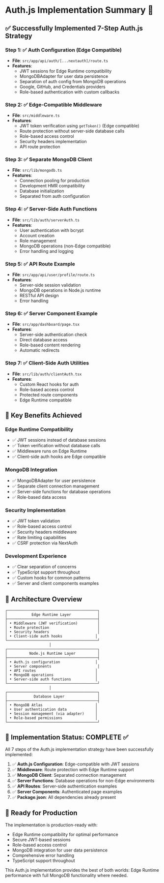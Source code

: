 # Auth.js Implementation Summary 🎉

## ✅ Successfully Implemented 7-Step Auth.js Strategy

### Step 1: ✅ Auth Configuration (Edge Compatible)

- **File**: `src/app/api/auth/[...nextauth]/route.ts`
- **Features**:
  - JWT sessions for Edge Runtime compatibility
  - MongoDBAdapter for user data persistence
  - Separation of auth config from MongoDB operations
  - Google, GitHub, and Credentials providers
  - Role-based authentication with custom callbacks

### Step 2: ✅ Edge-Compatible Middleware

- **File**: `src/middleware.ts`
- **Features**:
  - JWT token verification using `getToken()` (Edge compatible)
  - Route protection without server-side database calls
  - Role-based access control
  - Security headers implementation
  - API route protection

### Step 3: ✅ Separate MongoDB Client

- **File**: `src/lib/mongodb.ts`
- **Features**:
  - Connection pooling for production
  - Development HMR compatibility
  - Database initialization
  - Separated from auth configuration

### Step 4: ✅ Server-Side Auth Functions

- **File**: `src/lib/auth/serverAuth.ts`
- **Features**:
  - User authentication with bcrypt
  - Account creation
  - Role management
  - MongoDB operations (non-Edge compatible)
  - Error handling and logging

### Step 5: ✅ API Route Example

- **File**: `src/app/api/user/profile/route.ts`
- **Features**:
  - Server-side session validation
  - MongoDB operations in Node.js runtime
  - RESTful API design
  - Error handling

### Step 6: ✅ Server Component Example

- **File**: `src/app/dashboard/page.tsx`
- **Features**:
  - Server-side authentication check
  - Direct database access
  - Role-based content rendering
  - Automatic redirects

### Step 7: ✅ Client-Side Auth Utilities

- **File**: `src/lib/auth/clientAuth.tsx`
- **Features**:
  - Custom React hooks for auth
  - Role-based access control
  - Protected route components
  - Edge Runtime compatible

## 🚀 Key Benefits Achieved

### Edge Runtime Compatibility

- ✅ JWT sessions instead of database sessions
- ✅ Token verification without database calls
- ✅ Middleware runs on Edge Runtime
- ✅ Client-side auth hooks are Edge compatible

### MongoDB Integration

- ✅ MongoDBAdapter for user persistence
- ✅ Separate client connection management
- ✅ Server-side functions for database operations
- ✅ Role-based data access

### Security Implementation

- ✅ JWT token validation
- ✅ Role-based access control
- ✅ Security headers middleware
- ✅ Rate limiting capabilities
- ✅ CSRF protection via NextAuth

### Development Experience

- ✅ Clear separation of concerns
- ✅ TypeScript support throughout
- ✅ Custom hooks for common patterns
- ✅ Server and client components examples

## 🔧 Architecture Overview

```
┌─────────────────────────────────────────┐
│           Edge Runtime Layer            │
├─────────────────────────────────────────┤
│ • Middleware (JWT verification)         │
│ • Route protection                      │
│ • Security headers                      │
│ • Client-side auth hooks               │
└─────────────────────────────────────────┘
                    │
┌─────────────────────────────────────────┐
│          Node.js Runtime Layer          │
├─────────────────────────────────────────┤
│ • Auth.js configuration                │
│ • Server components                     │
│ • API routes                           │
│ • MongoDB operations                   │
│ • Server-side auth functions           │
└─────────────────────────────────────────┘
                    │
┌─────────────────────────────────────────┐
│            Database Layer               │
├─────────────────────────────────────────┤
│ • MongoDB Atlas                        │
│ • User authentication data             │
│ • Session management (via adapter)     │
│ • Role-based permissions               │
└─────────────────────────────────────────┘
```

## 🎯 Implementation Status: COMPLETE ✅

All 7 steps of the Auth.js implementation strategy have been successfully implemented:

1. ✅ **Auth.js Configuration**: Edge-compatible with JWT sessions
2. ✅ **Middleware**: Route protection with Edge Runtime support
3. ✅ **MongoDB Client**: Separated connection management
4. ✅ **Server Functions**: Database operations for non-Edge environments
5. ✅ **API Routes**: Server-side authentication examples
6. ✅ **Server Components**: Authenticated page examples
7. ✅ **Package.json**: All dependencies already present

## 🚀 Ready for Production

The implementation is production-ready with:

- Edge Runtime compatibility for optimal performance
- Secure JWT-based sessions
- Role-based access control
- MongoDB integration for user data persistence
- Comprehensive error handling
- TypeScript support throughout

This Auth.js implementation provides the best of both worlds: Edge Runtime performance with full MongoDB functionality where needed.
